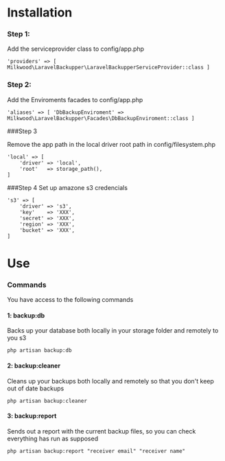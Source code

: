 # Installation

### Step 1:

Add the serviceprovider class to config/app.php

```
'providers' => [ Milkwood\LaravelBackupper\LaravelBackupperServiceProvider::class ]
```

### Step 2:

Add the Enviroments facades to config/app.php

```
'aliases' => [ 'DbBackupEnviroment' => Milkwood\LaravelBackupper\Facades\DbBackupEnviroment::class ]
```

###Step 3

Remove the app path in the local driver root path in config/filesystem.php

```
'local' => [
    'driver' => 'local',
    'root'   => storage_path(),
]
```

###Step 4
Set up amazone s3 credencials


```
's3' => [
    'driver' => 's3',
    'key'    => 'XXX',
    'secret' => 'XXX',
    'region' => 'XXX',
    'bucket' => 'XXX',
]
```

# Use

### Commands

You have access to the following commands

#### 1: backup:db
Backs up your database both locally in your storage folder and remotely to you s3
```
php artisan backup:db
```

#### 2: backup:cleaner
Cleans up your backups both locally and remotely so that you don't keep out of date backups
```
php artisan backup:cleaner
```

#### 3: backup:report
Sends out a report with the current backup files, so you can check everything has run as supposed
```
php artisan backup:report "receiver email" "receiver name"
```